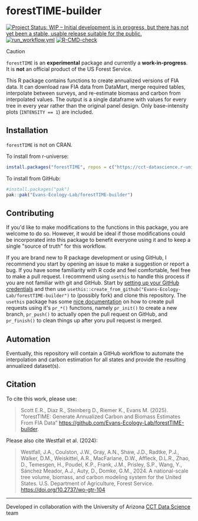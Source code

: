 # forestTIME-builder

<!-- badges: start -->

[![Project Status: WIP – Initial development is in progress, but there has not yet been a stable, usable release suitable for the public.](https://www.repostatus.org/badges/latest/wip.svg)](https://www.repostatus.org/#wip)
[![run_workflow.yml](https://github.com/Evans-Ecology-Lab/forestTIME-builder/actions/workflows/run_workflow.yml/badge.svg?branch=main)](https://github.com/Evans-Ecology-Lab/forestTIME-builder/actions/workflows/run_workflow.yml)
[![R-CMD-check](https://github.com/Evans-Ecology-Lab/forestTIME-builder/actions/workflows/R-CMD-check.yaml/badge.svg)](https://github.com/Evans-Ecology-Lab/forestTIME-builder/actions/workflows/R-CMD-check.yaml)
<!-- badges: end -->

> [!CAUTION]
> `forestTIME` is an **experimental** package and currently a **work-in-progress**. 
> It is **not** an official product of the US Forest Service. 


This R package contains functions to create annualized versions of FIA data. It can download raw FIA data from DataMart, merge required tables, interpolate between surveys, and re-estimate biomass and carbon from interpolated values.  The output is a single dataframe with values for every tree in every year rather than the original panel design. Only base-intensity plots (`INTENSITY == 1`) are included.

## Installation

`forestTIME` is not on CRAN.

To install from r-universe:

```r
install.packages("forestTIME", repos = c("https://cct-datascience.r-universe.dev", getOption("repos")))
```

To install from GitHub:

```r
#install.packages("pak")
pak::pak("Evans-Ecology-Lab/forestTIME-builder")
```

## Contributing

If you'd like to make modifications to the functions in this package, you are welcome to do so.  However, it would be ideal if those modifications could be incorporated into this package to benefit everyone using it and to keep a single "source of truth" for this workflow. 

If you are brand new to R package development or using GitHub, I recommend you start by opening an issue to make a suggestion or report a bug.  If you have some familiarity with R code and feel comfortable, feel free to make a pull request. I recommend using `usethis` to handle this process if you are not familiar with git and GitHub.  Start by [setting up your GitHub credentials](https://usethis.r-lib.org/articles/git-credentials.html) and then use `usethis::create_from_github("Evans-Ecology-Lab/forestTIME-builder")` to (possibly fork) and clone this repository. The `usethis` package has some [nice documentation](https://usethis.r-lib.org/articles/pr-functions.html) on how to create pull requests using it's `pr_*()` functions, namely `pr_init()` to create a new branch, `pr_push()` to actually open the pull request on GitHub, and `pr_finish()` to clean things up after yoru pull request is merged.

## Automation

Eventually, this repository will contain a GitHub workflow to automate the interpolation and carbon estimation for all states and provide the resulting annualized dataset(s).

## Citation

To cite this work, please use:

> Scott E.R., Diaz R., Steinberg D., Riemer K., Evans M. (2025).
> “forestTIME: Generate Annualized Carbon and Biomass Estimates From FIA
  Data” <https://github.com/Evans-Ecology-Lab/forestTIME-builder>.

Please also cite Westfall et al. (2024):

> Westfall, J.A., Coulston, J.W., Gray, A.N., Shaw, J.D., Radtke, P.J., Walker, D.M., Weiskittel, A.R., MacFarlane, D.W., Affleck, D.L.R., Zhao, D., Temesgen, H., Poudel, K.P., Frank, J.M., Prisley, S.P., Wang, Y., Sánchez Meador, A.J., Auty, D., Domke, G.M., 2024.
> A national-scale tree volume, biomass, and carbon modeling system for the United States.
> U.S. Department of Agriculture, Forest Service.
> <https://doi.org/10.2737/wo-gtr-104>

------------------------------------------------------------------------

Developed in collaboration with the University of Arizona [CCT Data Science](https://datascience.cct.arizona.edu/) team
